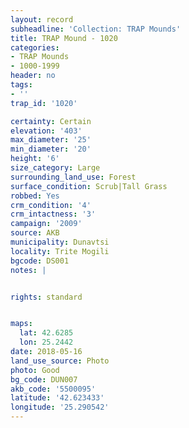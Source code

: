 ```yaml
---
layout: record
subheadline: 'Collection: TRAP Mounds'
title: TRAP Mound - 1020
categories:
- TRAP Mounds
- 1000-1999
header: no
tags:
- ''
trap_id: '1020'

certainty: Certain
elevation: '403'
max_diameter: '25'
min_diameter: '20'
height: '6'
size_category: Large
surrounding_land_use: Forest
surface_condition: Scrub|Tall Grass
robbed: Yes
crm_condition: '4'
crm_intactness: '3'
campaign: '2009'
source: AKB
municipality: Dunavtsi
locality: Trite Mogili
bgcode: DS001
notes: |


rights: standard


maps:
  lat: 42.6285
  lon: 25.2442
date: 2018-05-16
land_use_source: Photo
photo: Good
bg_code: DUN007
akb_code: '5500095'
latitude: '42.623433'
longitude: '25.290542'
---
```

